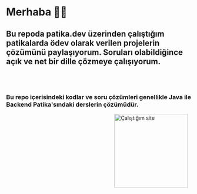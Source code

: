 # Merhaba 👋👋 

## Bu repoda patika.dev üzerinden çalıştığım patikalarda ödev olarak verilen projelerin çözümünü paylaşıyorum. Soruları olabildiğince açık ve net bir dille çözmeye çalışıyorum.
<br />
<br />

### Bu repo içerisindeki kodlar ve soru çözümleri genellikle Java ile Backend Patika'sındaki derslerin çözümüdür.

<img align="right" alt="Çalıştığım site" width="200px" src="https://patika-prod.s3.eu-central-1.amazonaws.com/staticFiles/patikaLogo.png" style="padding-right:10px;" />